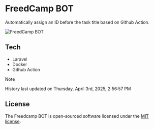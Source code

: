 # FreedCamp BOT

Automatically assign an ID before the task title based on Github Action.

![FreedCamp BOT](https://repository-images.githubusercontent.com/737932867/7d34798b-2680-471c-b089-a78a718d3d6a)

## Tech

- Laravel
- Docker
- Github Action

> [!NOTE]  
> History last updated on Thursday, April 3rd, 2025, 2:56:57 PM

## License

The Freedcamp BOT is open-sourced software licensed under the [MIT license](https://opensource.org/licenses/MIT).
